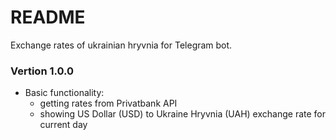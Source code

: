 # README #

Exchange rates of ukrainian hryvnia for Telegram bot.

### Vertion 1.0.0 ###

+ Basic functionality:
    * getting rates from Privatbank API
    * showing US Dollar (USD) to Ukraine Hryvnia (UAH) exchange rate for current day